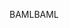 <span data-ttu-id="915d3-101">BAML</span><span class="sxs-lookup"><span data-stu-id="915d3-101">BAML</span></span>